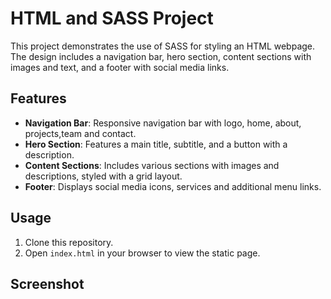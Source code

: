 # HTML and SASS Project

This project demonstrates the use of SASS for styling an HTML webpage. The design includes a navigation bar, hero section, content sections with images and text, and a footer with social media links.

## Features

- **Navigation Bar**: Responsive navigation bar with logo, home, about, projects,team and contact.
- **Hero Section**: Features a main title, subtitle, and a button with a description.
- **Content Sections**: Includes various sections with images and descriptions, styled with a grid layout.
- **Footer**: Displays social media icons, services and additional menu links.

## Usage

1. Clone this repository.
2. Open `index.html` in your browser to view the static page.

## Screenshot